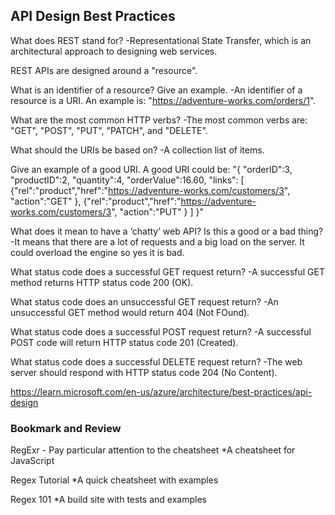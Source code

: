 ## API Design Best Practices

What does REST stand for? -Representational State Transfer, which is an architectural approach to designing web services. 

REST APIs are designed around a "resource".

What is an identifier of a resource? Give an example. -An identifier of a resource is a URI. An example is: "https://adventure-works.com/orders/1".

What are the most common HTTP verbs? -The most common verbs are: "GET", "POST", "PUT", "PATCH", and "DELETE".

What should the URIs be based on? -A collection list of items.

Give an example of a good URI. A good URI could be: 
"{
    "orderID":3,
    "productID":2,
    "quantity":4,
    "orderValue":16.60,
    "links": [
        {"rel":"product","href":"https://adventure-works.com/customers/3", "action":"GET" },
        {"rel":"product","href":"https://adventure-works.com/customers/3", "action":"PUT" }
    ]
}"

What does it mean to have a ‘chatty’ web API? Is this a good or a bad thing? -It means that there are a lot of requests and a big load on the server. It could overload the engine so yes it is bad. 

What status code does a successful GET request return? -A successful GET method returns HTTP status code 200 (OK). 

What status code does an unsuccessful GET request return? -An unsuccessful GET method would return 404 (Not FOund).

What status code does a successful POST request return? -A successful POST code will return HTTP status code 201 (Created). 

What status code does a successful DELETE request return? -The web server should respond with HTTP status code 204 (No Content).

https://learn.microsoft.com/en-us/azure/architecture/best-practices/api-design

### Bookmark and Review
RegExr - Pay particular attention to the cheatsheet
*A cheatsheet for JavaScript

Regex Tutorial
*A quick cheatsheet with examples 

Regex 101
*A build site with tests and examples
